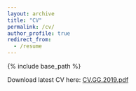 ```yaml
---
layout: archive
title: "CV"
permalink: /cv/
author_profile: true
redirect_from:
  - /resume
---
```


{% include base_path %}

Download latest CV here: [CV.GG.2019.pdf](/Users/georgeglen/Documents/Files/CV_forms/LaTex_CV/CV-GG2019/CV.GG.2019.pdf)

<a href="/Users/georgeglen/Documents/Files/CV_forms/LaTex_CV/CV-GG2019/CV.GG.2019.pdf" class="image fit" ><img src="images/marr_pic.jpg" alt=""></a>